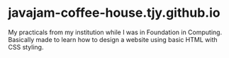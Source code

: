 # javajam-coffee-house.tjy.github.io

My practicals from my institution while I was in Foundation in Computing. Basically made to learn how to design a website using basic HTML with CSS styling.
